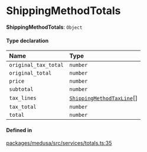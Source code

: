 # ShippingMethodTotals

 **ShippingMethodTotals**: `Object`

#### Type declaration

| Name | Type |
| :------ | :------ |
| `original_tax_total` | `number` |
| `original_total` | `number` |
| `price` | `number` |
| `subtotal` | `number` |
| `tax_lines` | [`ShippingMethodTaxLine`](../classes/ShippingMethodTaxLine.md)[] |
| `tax_total` | `number` |
| `total` | `number` |

#### Defined in

[packages/medusa/src/services/totals.ts:35](https://github.com/medusajs/medusa/blob/3d9f5ae63/packages/medusa/src/services/totals.ts#L35)
